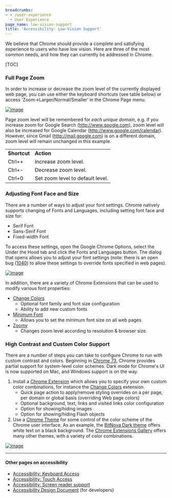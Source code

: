 ```yaml
---
breadcrumbs:
- - /user-experience
  - User Experience
page_name: low-vision-support
title: 'Accessibility: Low-Vision Support'
---
```


We believe that Chrome should provide a complete and satisfying experience to
users who have low vision. Here are three of the most common needs, and how they
can currently be addressed in Chrome.

[TOC]

### Full Page Zoom

In order to increase or decrease the zoom level of the currently displayed web
page, you can use either the keyboard shortcuts (see table below) or access
‘Zoom-&gt;Larger/Normal/Smaller’ in the Chrome Page menu.

[<img alt="image"
src="/developers/design-documents/accessibility/xoom_menu.png">](/developers/design-documents/accessibility/xoom_menu.png)

Page zoom level will be remembered for *each unique domain*, e.g. if you
increase zoom for Google Search (http://www.google.com), zoom level will also be
increased for Google Calendar (http://www.google.com/calendar). However, since
Gmail (http://mail.google.com) is on a different domain, zoom level will remain
unchanged in this example.

<table>
<tr>
<td> <b>Shortcut </b></td>
<td><b> Action</b> </td>
</tr>
<tr>
<td> ​Ctrl++</td>
<td> ​Increase zoom level.</td>
</tr>
<tr>
<td> ​Ctrl+-</td>
<td> ​Decrease zoom level.</td>
</tr>
<tr>
<td> ​Ctrl+0</td>
<td> ​Set zoom level to default level.</td>
</tr>
</table>

### Adjusting Font Face and Size

There are a number of ways to adjust your font settings. Chrome natively
supports changing of Fonts and Languages, including setting font face and size
for:

*   Serif Font
*   Sans-Serif Font
*   Fixed-width Font

To access these settings, open the Google Chrome Options, select the Under the
Hood tab and click the Fonts and Languages button. The dialog that opens allows
you to adjust your font settings (note: there is an open bug
([1040](http://crbug.com/1040)) to allow these settings to override fonts
specified in web pages).

[<img alt="image"
src="/developers/design-documents/accessibility/chrome_font_and_languages.png">](/developers/design-documents/accessibility/chrome_font_and_languages.png)

In addition, there are a variety of Chrome Extensions that can be used to modify
various font properties:

*   [Change
            Colors](https://chrome.google.com/extensions/detail/jbmkekhehjedonbhoikhhkmlapalklgn)
    *   Optional font family and font size configuration
    *   Ability to add new custom fonts
*   [Minimum
            Font](https://chrome.google.com/extensions/detail/pofdgleodhojjnibdfnlapkadjepdnka)
    *   Allows you to set the minimum font size on all web pages
*   [Zoomy](https://chrome.google.com/extensions/detail/jgfonhdeiaaflpgphemdgfkjimojblie)
    *   Changes zoom level according to resolution & browser size.

### High Contrast and Custom Color Support

There are a number of steps you can take to configure Chrome to run with custom
contrast and colors. Beginning in [Chrome
73](https://developers.google.com/web/updates/2019/03/nic73), Chrome provides
partial support for system-level color schemes. Dark mode for Chrome's UI is now
supported on Mac, and Windows support is on the way.

1.  Install a [Chrome
            Extension](http://www.google.com/support/chrome/bin/answer.py) which
            allows you to specify your own custom color combinations, for
            instance the [Change
            Colors](https://chrome.google.com/extensions/detail/jbmkekhehjedonbhoikhhkmlapalklgn)
            extension.
    *   Quick page action to apply/remove styling overrides on a per
                page, per domain or global basis (overriding Web page colors)
    *   Optional background, text, links and visited links color
                configuration
    *   Option for showing/hiding images
    *   Option for showing/hiding Flash objects
2.  Use a [Chrome
            Theme](https://tools.google.com/chrome/intl/en/themes/index.html)
            for some control of the color scheme of the Chrome user interface.
            As an example, the [BitNova Dark
            theme](https://chrome.google.com/extensions/detail/okaafmdeogblpdihiidddcnclfhpngcm)
            offers white text on a black background. The [Chrome Extensions
            Gallery](https://chrome.google.com/extensions) offers many other
            themes, with a variety of color combinations.

[<img alt="image"
src="/developers/design-documents/accessibility/custom_colors.png">](/developers/design-documents/accessibility/custom_colors.png)

---

#### Other pages on accessibility

*   [Accessibility: Keyboard Access](/user-experience/keyboard-access)
*   [Accessibility: Touch Access](/user-experience/touch-access)
*   [Accessibility: Screen reader
            support](/user-experience/assistive-technology-support)
*   [Accessibility Design
            Document](/developers/design-documents/accessibility) (for
            developers)